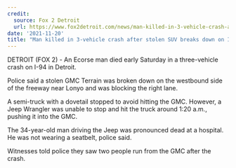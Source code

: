 ```yaml
---
credit:
  source: Fox 2 Detroit 
  url: https://www.fox2detroit.com/news/man-killed-in-3-vehicle-crash-after-stolen-suv-breaks-down-on-i-94-in-detroit
date: '2021-11-20'
title: "Man killed in 3-vehicle crash after stolen SUV breaks down on I-94 in Detroit"
---
```

DETROIT (FOX 2) - An Ecorse man died early Saturday in a three-vehicle crash on I-94 in Detroit.

Police said a stolen GMC Terrain was broken down on the westbound side of the freeway near Lonyo and was blocking the right lane.

A semi-truck with a dovetail stopped to avoid hitting the GMC. However, a Jeep Wrangler was unable to stop and hit the truck around 1:20 a.m., pushing it into the GMC.

The 34-year-old man driving the Jeep was pronounced dead at a hospital. He was not wearing a seatbelt, police said.

Witnesses told police they saw two people run from the GMC after the crash.
